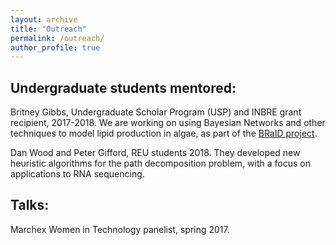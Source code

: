 ```yaml
---
layout: archive
title: "Outreach"
permalink: /outreach/
author_profile: true
---
```

## Undergraduate students mentored:
Britney Gibbs, Undergraduate Scholar Program (USP) and INBRE grant recipient, 2017-2018. We are working on using Bayesian Networks and
other techniques to model lipid production in algae, as part of the [BRaID project](https://www.nsf.gov/awardsearch/showAward?AWD_ID=1661527&HistoricalAwards=false).

Dan Wood and Peter Gifford, REU students 2018. They developed new heuristic algorithms for the path decomposition problem, with a focus
on applications to RNA sequencing.

## Talks: 
Marchex Women in Technology panelist, spring 2017.
